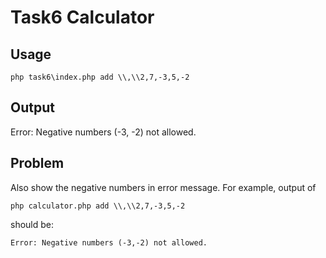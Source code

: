 # Task6 Calculator

## Usage
`php task6\index.php add \\,\\2,7,-3,5,-2`

## Output
Error: Negative numbers (-3, -2) not allowed.

## Problem
Also show the negative numbers in error message. For example, output of

`php calculator.php add \\,\\2,7,-3,5,-2`

should be:

`Error: Negative numbers (-3,-2) not allowed.`